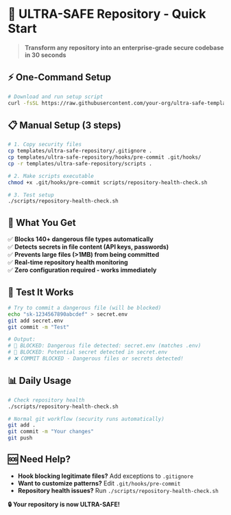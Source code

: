 # 🚀 ULTRA-SAFE Repository - Quick Start

> **Transform any repository into an enterprise-grade secure codebase in 30 seconds**

## ⚡ One-Command Setup

```bash
# Download and run setup script
curl -fsSL https://raw.githubusercontent.com/your-org/ultra-safe-template/main/setup-ultra-safe-repository.sh | bash
```

## 📋 Manual Setup (3 steps)

```bash
# 1. Copy security files
cp templates/ultra-safe-repository/.gitignore .
cp templates/ultra-safe-repository/hooks/pre-commit .git/hooks/
cp -r templates/ultra-safe-repository/scripts .

# 2. Make scripts executable  
chmod +x .git/hooks/pre-commit scripts/repository-health-check.sh

# 3. Test setup
./scripts/repository-health-check.sh
```

## 🎯 What You Get

✅ **Blocks 140+ dangerous file types automatically**  
✅ **Detects secrets in file content (API keys, passwords)**  
✅ **Prevents large files (>1MB) from being committed**  
✅ **Real-time repository health monitoring**  
✅ **Zero configuration required - works immediately**

## 🧪 Test It Works

```bash
# Try to commit a dangerous file (will be blocked)
echo "sk-1234567890abcdef" > secret.env
git add secret.env
git commit -m "Test"

# Output:
# 🚨 BLOCKED: Dangerous file detected: secret.env (matches .env)
# 🚨 BLOCKED: Potential secret detected in secret.env
# ❌ COMMIT BLOCKED - Dangerous files or secrets detected!
```

## 📊 Daily Usage

```bash
# Check repository health
./scripts/repository-health-check.sh

# Normal git workflow (security runs automatically)
git add .
git commit -m "Your changes"
git push
```

## 🆘 Need Help?

- **Hook blocking legitimate files?** Add exceptions to `.gitignore`
- **Want to customize patterns?** Edit `.git/hooks/pre-commit`
- **Repository health issues?** Run `./scripts/repository-health-check.sh`

**🔒 Your repository is now ULTRA-SAFE!**
